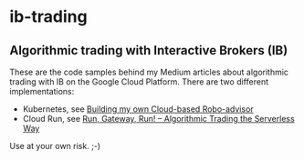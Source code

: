 # ib-trading
## Algorithmic trading with Interactive Brokers (IB)

These are the code samples behind my Medium articles about algorithmic trading with IB on the Google Cloud Platform. There are two different implementations:

* Kubernetes, see [Building my own Cloud-based Robo-advisor]
* Cloud Run, see [Run, Gateway, Run! &ndash; Algorithmic Trading the Serverless Way]

Use at your own risk. ;-)

[Building my own Cloud-based Robo-advisor]: https://medium.com/@juri.sarbach/building-my-own-cloud-based-robo-advisor-5588ec1b74d3
[Run, Gateway, Run! &ndash; Algorithmic Trading the Serverless Way]: https://medium.com/@juri.sarbach/run-gateway-run-algorithmic-trading-the-serverless-way-71634dc1a37

